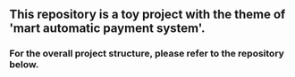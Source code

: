 ## This repository is a toy project with the theme of 'mart automatic payment system'.

### For the overall project structure, please refer to the repository below.
